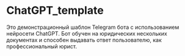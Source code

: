 # ChatGPT_template

Это демонстрационный шаблон Telegram бота с использованием нейросети ChatGPT.
Бот обучен на юридических нескольких документах и способен выдавать ответ пользователю, как профессиональный юрист.